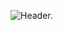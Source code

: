 <img src="https://cdn.discordapp.com/attachments/971827979904765952/972792633300754482/Readme-Header.png" alt="Header." draggable="false"> </img>
